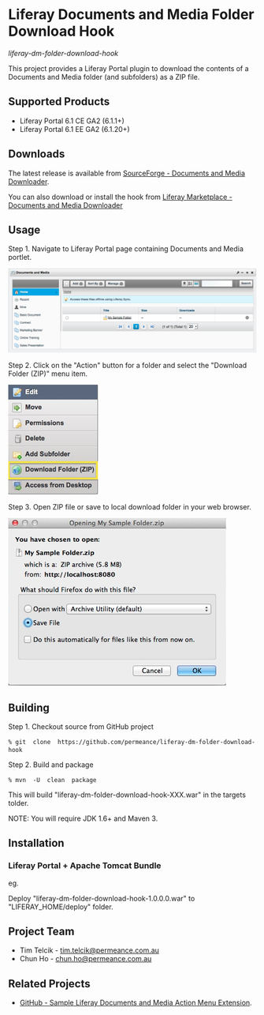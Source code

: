 # Liferay Documents and Media Folder Download Hook

*liferay-dm-folder-download-hook*

This project provides a Liferay Portal plugin to download the contents of a Documents and Media folder (and subfolders) as a ZIP file.


## Supported Products

* Liferay Portal 6.1 CE GA2 (6.1.1+)
* Liferay Portal 6.1 EE GA2 (6.1.20+)


## Downloads

The latest release is available from [SourceForge - Documents and Media Downloader](https://sourceforge.net/projects/permeance-apps/files/liferay-documents-and-media-downloader/ "Documents and Media Downloader").

You can also download or install the hook from [Liferay Marketplace - Documents and Media Downloader](https://www.liferay.com/marketplace/-/mp/application/21674918?_7_WAR_osbportlet_backURL=%2Fmarketplace%2F-%2Fmp%2Fcategory%2F11232561 "Documents and Media Downloader")


## Usage

Step 1. Navigate to Liferay Portal page containing Documents and Media portlet.

![Documents and Media Portlet](/docs/images/dm-portlet-20130209.png "Documents an Media Portlet")

Step 2. Click on the "Action" button for a folder and select the "Download Folder (ZIP)" menu item.

![Documents and Media Folder Action Menu](/docs/images/dm-folder-action-menu-20130131-annot.png "Documents an Media Folder Action Menu")

Step 3. Open ZIP file or save to local download folder in your web browser.

![Firefox Download File Dialog](/docs/images/firefox-download-file-dialog-20130209.png "Firefox Download File Dialog")


## Building

Step 1. Checkout source from GitHub project

    % git  clone  https://github.com/permeance/liferay-dm-folder-download-hook

Step 2. Build and package

    % mvn  -U  clean  package

This will build "liferay-dm-folder-download-hook-XXX.war" in the targets tolder.

NOTE: You will require JDK 1.6+ and Maven 3.


## Installation

### Liferay Portal + Apache Tomcat Bundle

eg.

Deploy "liferay-dm-folder-download-hook-1.0.0.0.war" to "LIFERAY_HOME/deploy" folder.


## Project Team

* Tim Telcik - tim.telcik@permeance.com.au
* Chun Ho - chun.ho@permeance.com.au


## Related Projects

* [GitHub - Sample Liferay Documents and Media Action Menu Extension](https://github.com/permeance/sample-liferay-dm-action-menu-extension "GitHub - Sample Liferay Documents and Media Action Menu Extension").
